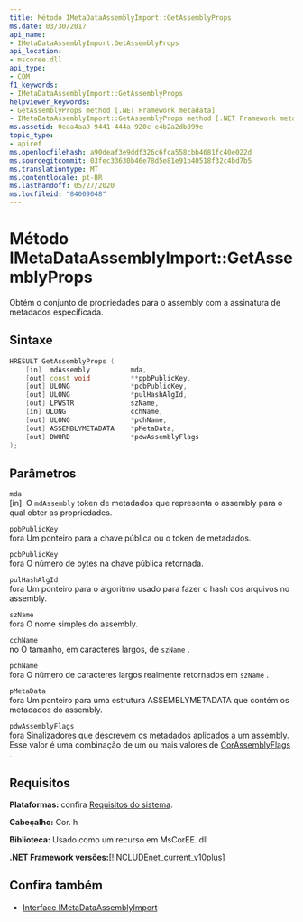 ```yaml
---
title: Método IMetaDataAssemblyImport::GetAssemblyProps
ms.date: 03/30/2017
api_name:
- IMetaDataAssemblyImport.GetAssemblyProps
api_location:
- mscoree.dll
api_type:
- COM
f1_keywords:
- IMetaDataAssemblyImport::GetAssemblyProps
helpviewer_keywords:
- GetAssemblyProps method [.NET Framework metadata]
- IMetaDataAssemblyImport::GetAssemblyProps method [.NET Framework metadata]
ms.assetid: 0eaa4aa9-9441-444a-920c-e4b2a2db899e
topic_type:
- apiref
ms.openlocfilehash: a90deaf3e9ddf326c6fca558cbb4681fc40e022d
ms.sourcegitcommit: 03fec33630b46e78d5e81e91b40518f32c4bd7b5
ms.translationtype: MT
ms.contentlocale: pt-BR
ms.lasthandoff: 05/27/2020
ms.locfileid: "84009048"
---
```

# <a name="imetadataassemblyimportgetassemblyprops-method"></a>Método IMetaDataAssemblyImport::GetAssemblyProps
Obtém o conjunto de propriedades para o assembly com a assinatura de metadados especificada.  
  
## <a name="syntax"></a>Sintaxe  
  
```cpp  
HRESULT GetAssemblyProps (  
    [in]  mdAssembly          mda,  
    [out] const void          **ppbPublicKey,
    [out] ULONG               *pcbPublicKey,  
    [out] ULONG               *pulHashAlgId,  
    [out] LPWSTR              szName,  
    [in] ULONG                cchName,  
    [out] ULONG               *pchName,  
    [out] ASSEMBLYMETADATA    *pMetaData,  
    [out] DWORD               *pdwAssemblyFlags  
);  
```  
  
## <a name="parameters"></a>Parâmetros  
 `mda`  
 [in]. O `mdAssembly` token de metadados que representa o assembly para o qual obter as propriedades.  
  
 `ppbPublicKey`  
 fora Um ponteiro para a chave pública ou o token de metadados.  
  
 `pcbPublicKey`  
 fora O número de bytes na chave pública retornada.  
  
 `pulHashAlgId`  
 fora Um ponteiro para o algoritmo usado para fazer o hash dos arquivos no assembly.  
  
 `szName`  
 fora O nome simples do assembly.  
  
 `cchName`  
 no O tamanho, em caracteres largos, de `szName` .  
  
 `pchName`  
 fora O número de caracteres largos realmente retornados em `szName` .  
  
 `pMetaData`  
 fora Um ponteiro para uma estrutura ASSEMBLYMETADATA que contém os metadados do assembly.  
  
 `pdwAssemblyFlags`  
 fora Sinalizadores que descrevem os metadados aplicados a um assembly. Esse valor é uma combinação de um ou mais valores de [CorAssemblyFlags](corassemblyflags-enumeration.md) .  
  
## <a name="requirements"></a>Requisitos  
 **Plataformas:** confira [Requisitos do sistema](../../get-started/system-requirements.md).  
  
 **Cabeçalho:** Cor. h  
  
 **Biblioteca:** Usado como um recurso em MsCorEE. dll  
  
 **.NET Framework versões:**[!INCLUDE[net_current_v10plus](../../../../includes/net-current-v10plus-md.md)]  
  
## <a name="see-also"></a>Confira também

- [Interface IMetaDataAssemblyImport](imetadataassemblyimport-interface.md)

